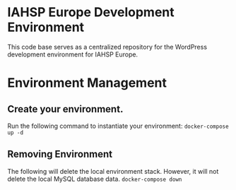 # IAHSP Europe Development Environment
This code base serves as a centralized repository for the WordPress development environment for IAHSP Europe.

# Environment Management
## Create your environment.
Run the following command to instantiate your environment:
```docker-compose up -d```

## Removing Environment
The following will delete the local environment stack.  However, it will not delete the local MySQL database data.
```docker-compose down``` 

